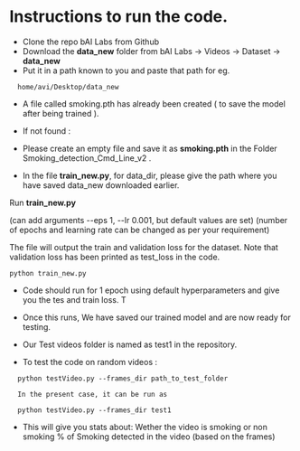 Instructions to run the code.
============================


* Clone the repo bAI Labs from Github
* Download the **data_new** folder from bAI Labs -> Videos -> Dataset -> **data_new**
* Put it in a path known to you and paste that path for eg.
```
  home/avi/Desktop/data_new
```

* A file called smoking.pth has already been created ( to save the model after being trained ). 
* If not found : 
* Please create an empty file and save it as **smoking.pth** in the Folder Smoking_detection_Cmd_Line_v2 .

* In the file **train_new.py**, for data_dir, please give the path where you have saved data_new 	  downloaded earlier. 
	
Run **train_new.py**

(can add arguments --eps 1, --lr 0.001, but default values are set)
(number of epochs and learning rate can be changed as per your requirement)

The file will output the train and validation loss for the dataset.
Note that validation loss has been printed as test_loss in the code.


```
python train_new.py
```

* Code should run for 1 epoch using default hyperparameters and give you the tes and train loss. 	T

* Once this runs, We have saved our trained model and are now ready for testing. 
* Our Test videos folder is named as test1 in the repository.
* To test the code on random videos :
```
  python testVideo.py --frames_dir path_to_test_folder

  In the present case, it can be run as 

  python testVideo.py --frames_dir test1
```

* This will give you stats about: 
  Wether the video is smoking or non smoking
  % of Smoking detected in the video (based on the frames)


